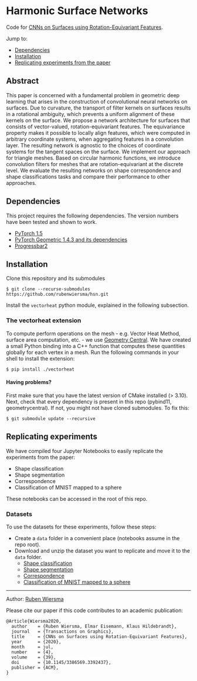 # Harmonic Surface Networks
Code for [CNNs on Surfaces using Rotation-Equivariant Features](https://doi.org/10.1145/3386569.3392437).

Jump to:
- [Dependencies](#dependencies)
- [Installation](#installation)
- [Replicating experiments from the paper](#replicating-experiments)

## Abstract
This paper is concerned with a fundamental problem in geometric deep learning that arises in the construction of convolutional neural networks on surfaces. Due to curvature, the transport of filter kernels on surfaces results in a rotational ambiguity, which prevents a uniform alignment of these kernels on the surface. We propose a network architecture for surfaces that consists of vector-valued, rotation-equivariant features. The equivariance property makes it possible to locally align features, which were computed in arbitrary coordinate systems, when aggregating features in a convolution layer. The resulting network is agnostic to the choices of coordinate systems for the tangent spaces on the surface. We implement our approach for triangle meshes. Based on circular harmonic functions, we introduce convolution filters for meshes that are rotation-equivariant at the discrete level. We evaluate the resulting networks on shape correspondence and shape classifications tasks and compare their performance to other approaches.

## Dependencies
This project requires the following dependencies. The version numbers have been tested and shown to work.
- [PyTorch 1.5](https://pytorch.org)
- [PyTorch Geometric 1.4.3 and its dependencies](https://pytorch-geometric.readthedocs.io/en/latest/notes/installation.html)
- [Progressbar2](https://pypi.org/project/progressbar2/)

## Installation
Clone this repository and its submodules
```
$ git clone --recurse-submodules https://github.com/rubenwiersma/hsn.git
```

Install the `vectorheat` python module, explained in the following subsection.

### The vectorheat extension
To compute perform operations on the mesh - e.g. Vector Heat Method, surface area computation, etc. - we use [Geometry Central](https://geometry-central.net). We have created a small Python binding into a C++ function that computes these quantities globally for each vertex in a mesh. Run the following commands in your shell to install the extension:
```
$ pip install ./vectorheat
```

#### Having problems?
First make sure that you have the latest version of CMake installed (> 3.10). Next, check that every dependency is present in this repo (pybind11, geometrycentral). If not, you might not have cloned submodules. To fix this:
```
$ git submodule update --recursive
```

## Replicating experiments
We have compiled four Jupyter Notebooks to easily replicate the experiments from the paper:
- Shape classification
- Shape segmentation
- Correspondence
- Classification of MNIST mapped to a sphere

These notebooks can be accessed in the root of this repo.

### Datasets
To use the datasets for these experiments, follow these steps:
- Create a `data` folder in a convenient place (notebooks assume in the repo root).
- Download and unzip the dataset you want to replicate and move it to the `data` folder.
    - [Shape classification](https://surfdrive.surf.nl/files/index.php/s/ifhelkX4cd7ky8W)
    - [Shape segmentation](https://surfdrive.surf.nl/files/index.php/s/L68uSYpHtfO6dLa)
    - [Correspondence](https://surfdrive.surf.nl/files/index.php/s/dS6upV07js2nVjR)
    - [Classification of MNIST mapped to a sphere](https://surfdrive.surf.nl/files/index.php/s/KzE1pqfGDwBHQ16)

<hr/>

Author: [Ruben Wiersma](https://www.rubenwiersma.nl)

Please cite our paper if this code contributes to an academic publication:
```
@Article{Wiersma2020,
  author    = {Ruben Wiersma, Elmar Eisemann, Klaus Hildebrandt},
  journal   = {Transactions on Graphics},
  title     = {CNNs on Surfaces using Rotation-Equivariant Features},
  year      = {2020},
  month     = jul,
  number    = {4},
  volume    = {39},
  doi       = {10.1145/3386569.3392437},
  publisher = {ACM},
}
```
